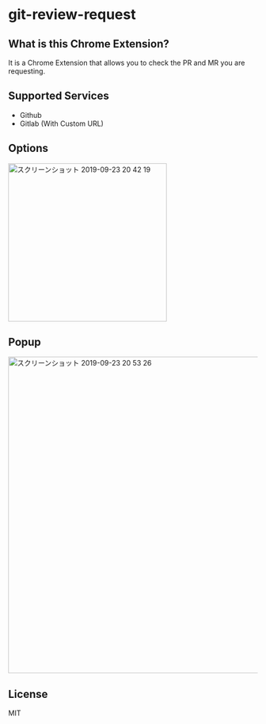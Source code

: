 # git-review-request

## What is this Chrome Extension?
It is a Chrome Extension that allows you to check the PR and MR you are requesting.

## Supported Services
 * Github
 * Gitlab (With Custom URL)

## Options

<img width="320" alt="スクリーンショット 2019-09-23 20 42 19" src="https://user-images.githubusercontent.com/19683276/65424031-7c3d1b80-de45-11e9-9894-42227f74d7c4.png">


## Popup

<img width="640" alt="スクリーンショット 2019-09-23 20 53 26" src="https://user-images.githubusercontent.com/19683276/65424067-9119af00-de45-11e9-8ab2-1f85cdcfd97b.png">

## License
MIT

